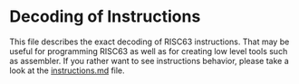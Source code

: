 # Decoding of Instructions

This file describes the exact decoding of RISC63 instructions. That may be useful for programming RISC63 as well as for creating low level tools such as assembler. If you rather want to see instructions behavior, please take a look at the [instructions.md](instructions.md) file.

